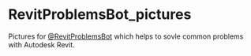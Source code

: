 # RevitProblemsBot_pictures
Pictures for [@RevitProblemsBot](https://t.me/RevitProblemsBot) which helps to sovle common problems with Autodesk Revit.
